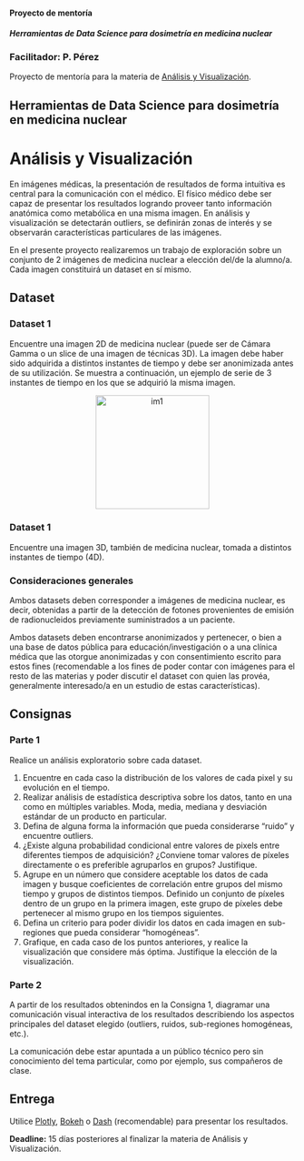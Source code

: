 #### Proyecto de mentoría
#### *Herramientas de Data Science para dosimetría en medicina nuclear*
### **Facilitador:** P. Pérez

Proyecto de mentoría para la materia de [Análisis y Visualización](https://github.com/DiploDatos/AnalisisyVisualizacion).

## Herramientas de Data Science para dosimetría en medicina nuclear
# Análisis y Visualización

En imágenes médicas, la presentación de resultados de forma intuitiva es central para la comunicación con el médico. El físico médico debe ser capaz de presentar los resultados logrando proveer tanto información anatómica como metabólica en una misma imagen. En análisis y visualización se detectarán outliers, se definirán zonas de interés y se observarán características particulares de las imágenes.

En el presente proyecto realizaremos un trabajo de exploración sobre un conjunto de 2 imágenes de medicina nuclear a elección del/de la alumno/a. Cada imagen constituirá un dataset en sí mismo.

## Dataset

### Dataset 1

Encuentre una imagen 2D de medicina nuclear (puede ser de Cámara Gamma o un slice de una imagen de técnicas 3D). La imagen debe haber sido adquirida a distintos instantes de tiempo y debe ser anonimizada antes de su utilización. Se muestra a continuación, un ejemplo de serie de 3 instantes de tiempo en los que se adquirió la misma imagen.

<p align="center">
<img src="../pics/1-im1.png" alt="im1" height="200"/>
</p>

### Dataset 1

Encuentre una imagen 3D, también de medicina nuclear, tomada a distintos instantes de tiempo (4D).

### Consideraciones generales

Ambos datasets deben corresponder a imágenes de medicina nuclear, es decir, obtenidas a partir de la detección de fotones provenientes de emisión de radionucleidos previamente suministrados a un paciente. 

Ambos datasets deben encontrarse anonimizados y pertenecer, o bien a una base de datos pública para educación/investigación o a una clínica médica que las otorgue anonimizadas y con consentimiento escrito para estos fines (recomendable a los fines de poder contar con imágenes para el resto de las materias y poder discutir el dataset con quien las provéa, generalmente interesado/a en un estudio de estas características).

## Consignas

### Parte 1

Realice un análisis exploratorio sobre cada dataset. 

1. Encuentre en cada caso la distribución de los valores de cada pixel y su evolución en el tiempo.
2. Realizar análisis de estadística descriptiva sobre los datos, tanto en una como en múltiples variables. Moda, media, mediana y desviación estándar de un producto en particular.
3. Defina de alguna forma la información que pueda considerarse “ruido” y encuentre outliers.
4. ¿Existe alguna probabilidad condicional entre valores de pixels entre diferentes tiempos de adquisición? ¿Conviene tomar valores de píxeles directamente o es preferible agruparlos en grupos? Justifique.
5. Agrupe en un número que considere aceptable los datos de cada imagen y busque coeficientes de correlación entre grupos del mismo tiempo y grupos de distintos tiempos. Definido un conjunto de píxeles dentro de un grupo en la primera imagen, este grupo de píxeles debe pertenecer al mismo grupo en los tiempos siguientes.
6. Defina un criterio para poder dividir los datos en cada imagen en sub-regiones que pueda considerar “homogéneas”.
7. Grafique, en cada caso de los puntos anteriores, y realice la visualización que considere más óptima. Justifique la elección de la visualización.

### Parte 2

A partir de los resultados obtenindos en la Consigna 1, diagramar una comunicación visual interactiva de los resultados describiendo los aspectos principales del dataset elegido (outliers, ruidos, sub-regiones homogéneas, etc.).

La comunicación debe estar apuntada a un público técnico pero sin conocimiento del tema particular, como por ejemplo, sus compañeros de clase.

## Entrega

Utilice [Plotly](https://plot.ly/python/), [Bokeh](https://bokeh.pydata.org/en/latest/docs/gallery.html) o [Dash](https://dash.plot.ly/?_ga=2.107731778.1979278639.1554668584-1509392585.1554668584) (recomendable) para presentar los resultados.

**Deadline:** 15 días posteriores al finalizar la materia de Análisis y Visualización.
